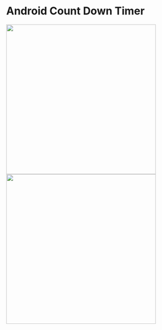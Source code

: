 # Android Count Down Timer
<img src= "https://github.com/mertkolgu/android-count-down-timer/blob/master/app/src/main/res/screenshots/Screenshot_1573554266.png" width = 400>
<img src= "https://github.com/mertkolgu/android-count-down-timer/blob/master/app/src/main/res/screenshots/Screenshot_1573554275.png" width = 400>
